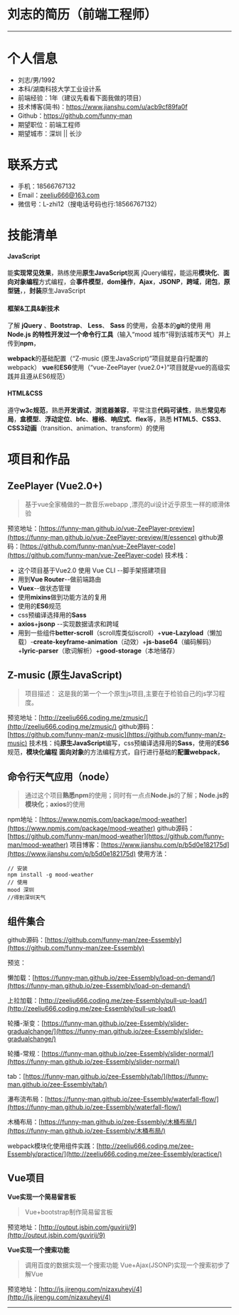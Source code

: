 # **刘志的简历（前端工程师）**
---   
# 个人信息

 - 刘志/男/1992
 - 本科/湖南科技大学工业设计系
 - 前端经验：1年（建议先看看下面我做的项目）
 - 技术博客(简书)：https://www.jianshu.com/u/acb9cf89fa0f
 - Github：https://github.com/funny-man
 - 期望职位：前端工程师
 - 期望城市：深圳 || 长沙


# 联系方式

- 手机：18566767132
- Email：zeeliu666@163.com
- 微信号：L-zhi12（搜电话号码也行:18566767132）

# 技能清单

#### **JavaScript**

能**实现常见效果**，熟练使用**原生JavaScript**脱离 jQuery编程，能运用**模块化**、**面向对象编程**方式编程，会**事件模型**，**dom操作**，**Ajax**，**JSONP**，**跨域**，**闭包**，**原型链**，，**封装**原生JavaScript

#### **框架&工具&新技术**
了解 **jQuery** 、**Bootstrap**、 **Less**、 **Sass**  的使用，会基本的**git**的使用
用**Node.js **的特性开发过一个**命令行工具**（输入“mood 城市”得到该城市天气）并上传到**npm**，

**webpack**的基础配置（“Z-music (原生JavaScript)”项目就是自行配置的webpack）
**vue**和**ES6**使用（“vue-ZeePlayer (vue2.0+)”项目就是vue的高级实践并且遵从ES6规范）

#### **HTML&CSS**
遵守**w3c规范**，熟悉**开发调试**，**浏览器兼容**，平常注意**代码可读性**，熟悉**常见布局**，**盒模型**、**浮动定位**、**bfc**、**栅格**、**响应式**、**flex**等，熟悉 **HTML5**、**CSS3**、**CSS3动画**（transition、animation、transform）的使用


# 项目和作品

## **ZeePlayer (Vue2.0+)**
>基于vue全家桶做的一款音乐webapp ,漂亮的ui设计近乎原生一样的顺滑体验

预览地址：[https://funny-man.github.io/vue-ZeePlayer-preview](https://funny-man.github.io/vue-ZeePlayer-preview/#/essence)
github源码：[https://github.com/funny-man/vue-ZeePlayer-code](https://github.com/funny-man/vue-ZeePlayer-code)
技术栈：
- 这个项目基于Vue2.0 使用 Vue CLI --脚手架搭建项目
- 用到**Vue Router**--做前端路由
- **Vuex**--做状态管理
- 使用**mixins**做到功能方法的复用
- 使用的**ES6**规范
- css预编译选择用的**Sass**
- **axios**+**jsonp** --实现数据请求和跨域
- 用到一些组件**better-scroll**（scroll库类似iscroll）+**vue-Lazyload**（懒加载）-**create-keyframe-animation**（动效）+**js-base64**（编码解码）+**lyric-parser**（歌词解析）+**good-storage**（本地储存）

## **Z-music (原生JavaScript)**
> 项目描述： 这是我的第一个一个原生js项目,主要在于检验自己的js学习程度。

预览地址：[http://zeeliu666.coding.me/zmusic/](http://zeeliu666.coding.me/zmusic/)
github源码：[https://github.com/funny-man/z-music](https://github.com/funny-man/z-music)
技术栈：纯**原生JavaScript**编写，css预编译选择用的**Sass**，使用的**ES6**规范，**模块化编程** **面向对象**的方法编程方式，自行进行基础的**配置webpack**，


## **命令行天气应用（node）**
> 通过这个项目**熟悉npm**的使用；同时有一点点**Node.js**的了解；**Node.js的模块化**；**axios**的使用

npm地址：[https://www.npmjs.com/package/mood-weather](https://www.npmjs.com/package/mood-weather)
github源码：[https://github.com/funny-man/mood-weather](https://github.com/funny-man/mood-weather)
项目博客：[https://www.jianshu.com/p/b5d0e182175d](https://www.jianshu.com/p/b5d0e182175d)
使用方法：

    // 安装
    npm install -g mood-weather
    // 使用
    mood 深圳
    //得到深圳天气
    
    
## **组件集合**
github源码：[https://github.com/funny-man/zee-Essembly](https://github.com/funny-man/zee-Essembly)

预览：

懒加载：[https://funny-man.github.io/zee-Essembly/load-on-demand/](https://funny-man.github.io/zee-Essembly/load-on-demand/)

上拉加载：[http://zeeliu666.coding.me/zee-Essembly/pull-up-load/](http://zeeliu666.coding.me/zee-Essembly/pull-up-load/)

轮播-渐变：[https://funny-man.github.io/zee-Essembly/slider-gradualchange/](https://funny-man.github.io/zee-Essembly/slider-gradualchange/)

轮播-常规：[https://funny-man.github.io/zee-Essembly/slider-normal/](https://funny-man.github.io/zee-Essembly/slider-normal/)

tab：[https://funny-man.github.io/zee-Essembly/tab/](https://funny-man.github.io/zee-Essembly/tab/)

瀑布流布局：[https://funny-man.github.io/zee-Essembly/waterfall-flow/](https://funny-man.github.io/zee-Essembly/waterfall-flow/)

木桶布局：[https://funny-man.github.io/zee-Essembly/木桶布局/](https://funny-man.github.io/zee-Essembly/木桶布局/)

webpack模块化使用组件实践：[http://zeeliu666.coding.me/zee-Essembly/practice/](http://zeeliu666.coding.me/zee-Essembly/practice/)


## **Vue项目**
**Vue实现一个简易留言板**
>Vue+bootstrap制作简易留言板

预览地址：[http://output.jsbin.com/guvirij/9](http://output.jsbin.com/guvirij/9)


**Vue实现一个搜索功能**
>  调用百度的数据实现一个搜索功能
> Vue+Ajax(JSONP)实现一个搜索初步了解Vue

预览地址：[http://js.jirengu.com/nizaxuheyi/4](http://js.jirengu.com/nizaxuheyi/4)
 
---      
